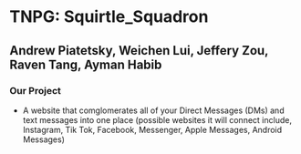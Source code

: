 # TNPG: Squirtle_Squadron  
## Andrew Piatetsky, Weichen Lui, Jeffery Zou, Raven Tang, Ayman Habib


### Our Project
 - A website that comglomerates all of your Direct Messages (DMs) and text messages into one place (possible websites it will connect include, Instagram, Tik Tok, Facebook, Messenger, Apple Messages, Android Messages)
